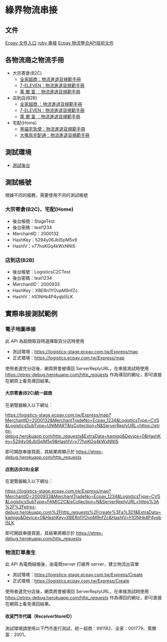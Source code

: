 # 綠界物流串接

## 文件
[Ecpay 文件入口](https://www.ecpay.com.tw/Service/API_Dwnld)
[ruby 串接](https://github.com/ECPay/Logistic_RoR)
[Ecpay 物流整合API技術文件](https://www.ecpay.com.tw/Content/files/ecpay_030.pdf)

## 各物流商之物流手冊
- 大宗寄倉(B2C)
  - [全家超商：物流進退貨規範手冊](https://www.ecpay.com.tw/Content/files/ecpay_028.pdf)
  - [7-ELEVEN：物流進退貨規範手冊](https://www.ecpay.com.tw/Content/files/ecpay_025.pdf)
  - [萊 爾 富 ：物流進退貨規範手冊](https://www.ecpay.com.tw/Content/files/ecpay_058.pdf)
- 店到店(B2B)
  - [全家超商 ：物流進退貨規範手冊](https://www.ecpay.com.tw/Content/files/ecpay_027.pdf)
  - [7-ELEVEN：物流進退貨規範手冊](https://www.ecpay.com.tw/Content/files/ecpay_026.pdf)
  - [萊 爾 富 ：物流進退貨規範手冊](https://www.ecpay.com.tw/Content/files/ecpay_057.pdf)
- 宅配(Home)
  - [黑貓宅急便：物流進退貨規範手冊](https://www.ecpay.com.tw/Content/files/ecpay_029.pdf)
  - [大嘴鳥宅配通：物流進退貨規範手冊](https://www.ecpay.com.tw/Content/files/ecpay_055.pdf)

## 測試環境
- [測試後台](https://vendor-stage.ecpay.com.tw)

## 測試帳號
根據不同的服務，需要使用不同的測試帳號

### 大宗寄倉(B2C)、宅配(Home)
- 後台帳號：StageTest
- 後台密碼：test1234
- MerchantID：2000132
- HashKey：5294y06JbISpM5x9
- HashIV：v77hoKGq4kWxNNIS

### 店到店(B2B)
- 後台帳號：LogisticsC2CTest
- 後台密碼：test1234
- MerchantID：2000933
- HashKey：XBERn1YOvpM9nfZc
- HashIV：h1ONHk4P4yqbl5LK

## 實際串接測試範例

### 電子地圖串接
此 API 為超商取貨時選擇取貨分店時使用

- 測試環境：https://logistics-stage.ecpay.com.tw/Express/map
- 正式環境：https://logistics.ecpay.com.tw/Express/map

使用者選完分店後，網頁將會被導回 ServerReplyURL，在串接測試時使用 https://etrex-debug.herokuapp.com/http_requests 作為導回的網址，即可直接在網頁上看見導回結果。

#### 大宗寄倉(B2C)統一超商
在瀏覽器輸入以下網址：

https://logistics-stage.ecpay.com.tw/Express/map?MerchantID=2000132&MerchantTradeNo=Ecpay_1234&LogisticsType=CVS&LogisticsSubType=UNIMART&IsCollection=N&ServerReplyURL=https://etrex-debug.herokuapp.com/http_requests&ExtraData=kamigo&Device=0&HashKey=5294y06JbISpM5x9&HashIV=v77hoKGq4kWxNNIS

即可開啟串接頁面，其結果將顯示於 https://etrex-debug.herokuapp.com/http_requests

#### 店到店(B2B)全家
在瀏覽器輸入以下網址：

https://logistics-stage.ecpay.com.tw/Express/map?MerchantID=2000933&MerchantTradeNo=Ecpay_1234&LogisticsType=CVS&LogisticsSubType=FAMIC2C&IsCollection=N&ServerReplyURL=https%3A%2F%2Fetrex-debug.herokuapp.com%2Fhttp_requests%2Fcreate%3Fa%3D1&ExtraData=kamigo&Device=0&HashKey=XBERn1YOvpM9nfZc&HashIV=h1ONHk4P4yqbl5LK

即可開啟串接頁面，其結果將顯示於 https://etrex-debug.herokuapp.com/http_requests


### 物流訂單產生
此 API 為電商結帳後，由電商server 打綠界 server，建立物流出貨單

- 測試環境：https://logistics-stage.ecpay.com.tw/Express/Create
- 正式環境：https://logistics.ecpay.com.tw/Express/Create

使用者選完分店後，網頁將會被導回 ServerReplyURL，在串接測試時使用 https://etrex-debug.herokuapp.com/http_requests 作為導回的網址，即可直接在網頁上看見導回結果。

#### 收貨門市代碼（ReceiverStoreID）
測試環境請使用以下門市進行測試，統一超商：991182、全家：001779、萊爾富：2001。

